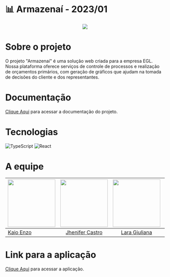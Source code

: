 
# 📊 Armazenaí - 2023/01

<p align = "center">
  <img src="https://media.discordapp.net/attachments/1111303909978427524/1117103274517082212/logo.png"/>
</p>

# Sobre o projeto
O projeto "Armazenaí" é uma solução web criada para a empresa EGL. Nossa plataforma oferece serviços de controle de processos e realização de orçamentos primários, com geração de gráficos que ajudam na tomada de decisões do cliente e dos representantes.

# Documentação
[Clique Aqui](https://mdsreq-fga-unb.github.io/2023.1-Armazenai/) para acessar a documentação do projeto.

# Tecnologias
![TypeScript](https://img.shields.io/badge/TypeScript-007ACC?style=for-the-badge&logo=typescript&logoColor=white)
![React](https://img.shields.io/badge/react-%2320232a.svg?style=for-the-badge&logo=react&logoColor=%2361DAFB)

# A equipe
<!-- Tabela com os nomes e fotos-->
| <a href="https://github.com/kaioenzo"><img src="https://avatars.githubusercontent.com/u/59144744?v=4" width="150"></img></a> | <a href="https://github.com/jheniferib"><img src="https://avatars.githubusercontent.com/u/123898577?v=4" width="150"></img></a> | <a href="https://github.com/laragiuliana"><img src="https://avatars.githubusercontent.com/u/118694498?v=4" width="150"></img></a> | <a href="https://github.com/Katuner"><img src="https://avatars.githubusercontent.com/u/98045972?v=4" width="150"></img></a> | <a href="https://github.com/matix0"><img src="https://avatars.githubusercontent.com/u/61623585?v=4" width="150"></img></a> |
|----------|:-------------:| :---------: | :---------: | :---------: | 
| [Kaio Enzo](https://github.com/kaioenzo) |  [Jhenifer Castro](https://github.com/jheniferib) | [Lara Giuliana](https://github.com/laragiuliana) | [Lucas Oliveira](https://github.com/Katuner) | [Mateus Vinicius](https://github.com/matix0) |

# Link para a aplicação
[Clique Aqui](https://2023-1-armazenai-144gjg5y6-armazenai.vercel.app) para acessar a aplicação.

